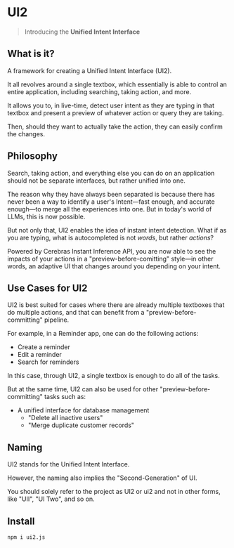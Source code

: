 # UI2

> Introducing the **Unified Intent Interface**

## What is it?

A framework for creating a Unified Intent Interface (UI2).

It all revolves around a single textbox, which essentially is able to control an entire application, including searching, taking action, and more.

It allows you to, in live-time, detect user intent as they are typing in that textbox and present a preview of whatever action or query they are taking.

Then, should they want to actually take the action, they can easily confirm the changes.

## Philosophy

Search, taking action, and everything else you can do on an application should not be separate interfaces, but rather unified into one.

The reason why they have always been separated is because there has never been a way to identify a user's Intent—fast enough, and accurate enough—to merge all the experiences into one. But in today's world of LLMs, this is now possible.

But not only that, UI2 enables the idea of instant intent detection. What if as you are typing, what is autocompleted is not _words_, but rather _actions_?

Powered by Cerebras Instant Inference API, you are now able to see the impacts of your actions in a "preview-before-comitting" style—in other words, an adaptive UI that changes around you depending on your intent.

## Use Cases for UI2

UI2 is best suited for cases where there are already multiple textboxes that do multiple actions, and that can benefit from a "preview-before-committing" pipeline.

For example, in a Reminder app, one can do the following actions:

- Create a reminder
- Edit a reminder
- Search for reminders

In this case, through UI2, a single textbox is enough to do all of the tasks.

But at the same time, UI2 can also be used for other "preview-before-committing" tasks such as:

- A unified interface for database management
  - "Delete all inactive users"
  - "Merge duplicate customer records"

## Naming

UI2 stands for the Unified Intent Interface.

However, the naming also implies the "Second-Generation" of UI.

You should solely refer to the project as UI2 or ui2 and not in other forms, like "UII", "UI Two", and so on.

## Install

```bash
npm i ui2.js
```
